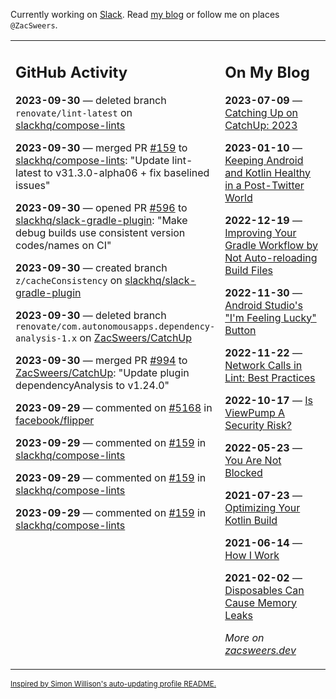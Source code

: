 Currently working on [Slack](https://slack.com/). Read [my blog](https://zacsweers.dev/) or follow me on places `@ZacSweers`.

<table><tr><td valign="top" width="60%">

## GitHub Activity
<!-- githubActivity starts -->
**2023-09-30** — deleted branch `renovate/lint-latest` on [slackhq/compose-lints](https://github.com/slackhq/compose-lints)

**2023-09-30** — merged PR [#159](https://github.com/slackhq/compose-lints/pull/159) to [slackhq/compose-lints](https://github.com/slackhq/compose-lints): "Update lint-latest to v31.3.0-alpha06 + fix baselined issues"

**2023-09-30** — opened PR [#596](https://github.com/slackhq/slack-gradle-plugin/pull/596) to [slackhq/slack-gradle-plugin](https://github.com/slackhq/slack-gradle-plugin): "Make debug builds use consistent version codes/names on CI"

**2023-09-30** — created branch `z/cacheConsistency` on [slackhq/slack-gradle-plugin](https://github.com/slackhq/slack-gradle-plugin)

**2023-09-30** — deleted branch `renovate/com.autonomousapps.dependency-analysis-1.x` on [ZacSweers/CatchUp](https://github.com/ZacSweers/CatchUp)

**2023-09-30** — merged PR [#994](https://github.com/ZacSweers/CatchUp/pull/994) to [ZacSweers/CatchUp](https://github.com/ZacSweers/CatchUp): "Update plugin dependencyAnalysis to v1.24.0"

**2023-09-29** — commented on [#5168](https://github.com/facebook/flipper/issues/5168#issuecomment-1741384971) in [facebook/flipper](https://github.com/facebook/flipper)

**2023-09-29** — commented on [#159](https://github.com/slackhq/compose-lints/pull/159#issuecomment-1741381535) in [slackhq/compose-lints](https://github.com/slackhq/compose-lints)

**2023-09-29** — commented on [#159](https://github.com/slackhq/compose-lints/pull/159#issuecomment-1741351894) in [slackhq/compose-lints](https://github.com/slackhq/compose-lints)

**2023-09-29** — commented on [#159](https://github.com/slackhq/compose-lints/pull/159#issuecomment-1741351395) in [slackhq/compose-lints](https://github.com/slackhq/compose-lints)
<!-- githubActivity ends -->
</td><td valign="top" width="40%">

## On My Blog
<!-- blog starts -->
**2023-07-09** — [Catching Up on CatchUp: 2023](https://www.zacsweers.dev/catching-up-on-catchup-2023/)

**2023-01-10** — [Keeping Android and Kotlin Healthy in a Post-Twitter World](https://www.zacsweers.dev/keeping-android-healthy/)

**2022-12-19** — [Improving Your Gradle Workflow by Not Auto-reloading Build Files](https://www.zacsweers.dev/improving-your-workflow-by-not-auto-reloading-build-files/)

**2022-11-30** — [Android Studio's "I'm Feeling Lucky" Button](https://www.zacsweers.dev/android-studios-im-feeling-lucky-button/)

**2022-11-22** — [Network Calls in Lint: Best Practices](https://www.zacsweers.dev/network-calls-in-lint-best-practices/)

**2022-10-17** — [Is ViewPump A Security Risk?](https://www.zacsweers.dev/is-viewpump-a-security-risk/)

**2022-05-23** — [You Are Not Blocked](https://www.zacsweers.dev/you-are-not-blocked/)

**2021-07-23** — [Optimizing Your Kotlin Build](https://www.zacsweers.dev/optimizing-your-kotlin-build/)

**2021-06-14** — [How I Work](https://www.zacsweers.dev/how-i-work/)

**2021-02-02** — [Disposables Can Cause Memory Leaks](https://www.zacsweers.dev/disposables-can-cause-memory-leaks/)
<!-- blog ends -->
_More on [zacsweers.dev](https://zacsweers.dev/)_
</td></tr></table>

<sub><a href="https://simonwillison.net/2020/Jul/10/self-updating-profile-readme/">Inspired by Simon Willison's auto-updating profile README.</a></sub>